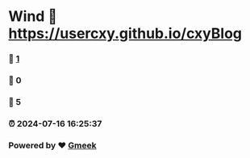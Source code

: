 # Wind :link: https://usercxy.github.io/cxyBlog 
### :page_facing_up: [1](https://usercxy.github.io/cxyBlog/tag.html) 
### :speech_balloon: 0 
### :hibiscus: 5 
### :alarm_clock: 2024-07-16 16:25:37 
### Powered by :heart: [Gmeek](https://github.com/Meekdai/Gmeek)
